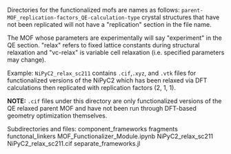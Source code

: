 


Directories for the functionalized mofs are names as follows:
`parent-MOF_replication-factors_QE-calculation-type`
crystal structures that have not been replicated will not have a "replication" section in the file name.

The MOF whose parameters are experimentally will say "experiment" in the QE section. "relax" refers to fixed lattice constants during structural relaxation and "vc-relax" is variable cell relaxation (i.e. specified parameters may change).

Example: `NiPyC2_relax_sc211` contains `.cif`,`.xyz`, and `.vtk` files for functionalized versions of the NiPyC2 which has been relaxed via DFT calculations then replicated with replication factors (2, 1, 1).

**NOTE:** `.cif` files under this directory are only functionalized versions of the QE relaxed parent MOF and have not been run through DFT-based geometry optimization themselves.



Subdirectories and files:
component_frameworks
fragments
functonal_linkers
MOF_Functionalizer_Module.ipynb
NiPyC2_relax_sc211
NiPyC2_relax_sc211.cif
separate_frameworks.jl
